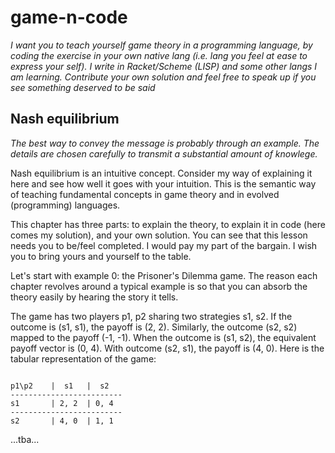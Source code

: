 # game-n-code
*I want you to teach yourself game theory in a programming language, by coding the exercise in your own native lang (i.e. lang you feel at ease to express your self). I write in Racket/Scheme (LISP) and some other langs I am learning. Contribute your own solution and feel free to speak up if you see something deserved to be said*

## Nash equilibrium
*The best way to convey the message is probably through an example. The details are chosen carefully to transmit a substantial amount of knowlege.*

Nash equilibrium is an intuitive concept. Consider my way of explaining it here and see how well it goes with your intuition. This is the semantic way of teaching fundamental concepts in game theory and in evolved (programming) languages.

This chapter has three parts: to explain the theory, to explain it in code (here comes my solution), and your own solution. You can see that this lesson needs you to be/feel completed. I would pay my part of the bargain. I wish you to bring yours and yourself to the table.

Let's start with example 0: the Prisoner's Dilemma game. The reason each chapter revolves around a typical example is so that you can absorb the theory easily by hearing the story it tells.

The game has two players p1, p2 sharing two strategies s1, s2. If the outcome is (s1, s1), the payoff is (2, 2). Similarly, the outcome (s2, s2) mapped to the payoff (-1, -1). When the outcome is (s1, s2), the equivalent payoff vector is (0, 4). With outcome (s2, s1), the payoff is (4, 0). Here is the tabular representation of the game:

```

p1\p2    |  s1   |  s2
-------------------------
s1       | 2, 2  | 0, 4
-------------------------
s2       | 4, 0  | 1, 1
```




...tba...
